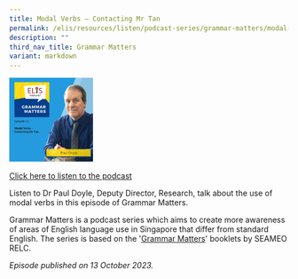 ```yaml
---
title: Modal Verbs – Contacting Mr Tan
permalink: /elis/resources/listen/podcast-series/grammar-matters/modal-verbs-contacting-mr-tan/
description: ""
third_nav_title: Grammar Matters
variant: markdown
---
```

<img src="/images/grammarmatters13.png" style="width:30%">
		 
<a href="https://open.spotify.com/episode/3DP3Bmk4DrhodEkqPhbHG0?si=a7a1801b37db4070">Click here to listen to the podcast</a>

Listen to Dr Paul Doyle, Deputy Director, Research, talk about the use of modal verbs in this episode of Grammar Matters.

Grammar Matters is a podcast series which aims to create more awareness of areas of English language use in Singapore that differ from standard English. The series is based on the '[Grammar Matters](https://www.relc.org.sg/facilities/resources/publications)' booklets by SEAMEO RELC.

*Episode published on 13 October 2023.*
